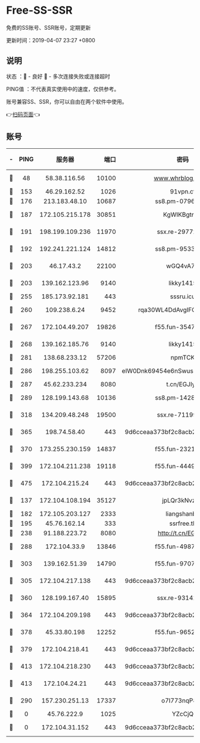 # Free-SS-SSR

免费的SS账号、SSR账号，定期更新

更新时间：2019-04-07 23:27 +0800

## 说明

状态     ：🙂 - 良好 🙁 - 多次连接失败或连接超时

PING值   ：不代表真实使用中的速度，仅供参考。

账号兼容SS、SSR，你可以自由在两个软件中使用。

👉[扫码页面](https://liesauer.github.io/Free-SS-SSR/)👈

## 账号

|-|PING|服务器|端口|密码|加密方式|区域|
|:----:|:----:|:-----:|-----:|:----:|:----:|:----:|
|🙂|48|58.38.116.56|10100|www.whrblog.online|aes-256-cfb|CN|
|🙂|153|46.29.162.52|1026|91vpn.cf|rc4-md5|RU|
|🙂|176|213.183.48.10|10687|ss8.pm-07968804|rc4-md5|RU|
|🙂|187|172.105.215.178|30851|KgWIKBgtrjzT|aes-256-cfb|JP|
|🙂|191|198.199.109.236|11970|ssx.re-29772885|aes-256-cfb|US|
|🙂|192|192.241.221.124|14812|ss8.pm-95331690|aes-256-cfb|US|
|🙂|203|46.17.43.2|22100|wGQ4vA7D|aes-256-gcm|RU|
|🙂|203|139.162.123.96|9140|likky1415|aes-256-cfb|JP|
|🙂|255|185.173.92.181|443|sssru.icu|rc4-md5|RU|
|🙂|260|109.238.6.24|9452|rqa30WL4DdAvgIFG6Fs3znzTa|aes-256-cfb|FR|
|🙂|267|172.104.49.207|19826|f55.fun-35476312|aes-256-cfb|SG|
|🙂|268|139.162.185.76|9140|likky1415|aes-256-cfb|DE|
|🙂|281|138.68.233.12|57206|npmTCK|rc4-md5|US|
|🙂|286|198.255.103.62|8097|eIW0Dnk69454e6nSwuspv9DmS201tQ0D|aes-256-cfb|US|
|🙂|287|45.62.233.234|8080|t.cn/EGJIyrl|rc4-md5|CA|
|🙂|289|128.199.143.68|10136|ss8.pm-14281446|aes-256-cfb|SG|
|🙂|318|134.209.48.248|19500|ssx.re-71199859|aes-256-cfb|US|
|🙂|365|198.74.58.40|443|9d6cceaa373bf2c8acb22e60b6a58be6|aes-256-cfb|US|
|🙂|370|173.255.230.159|14837|f55.fun-23212230|aes-256-cfb|US|
|🙂|399|172.104.211.238|19118|f55.fun-44497695|aes-256-cfb|US|
|🙂|475|172.104.215.24|443|9d6cceaa373bf2c8acb22e60b6a58be6|aes-256-cfb|US|
|🙂|137|172.104.108.194|35127|jpLQr3kNvzJG|aes-256-cfb|JP|
|🙂|182|172.105.203.127|2333|liangshanbo|chacha20|JP|
|🙂|195|45.76.162.14|333|ssrfree.tk|rc4|SG|
|🙂|238|91.188.223.72|8080|http://t.cn/EGJIyrl|rc4-md5|RU|
|🙂|288|172.104.33.9|13846|f55.fun-49871039|aes-256-cfb|SG|
|🙂|303|139.162.51.39|14790|f55.fun-97070038|aes-256-cfb|SG|
|🙂|305|172.104.217.138|443|9d6cceaa373bf2c8acb22e60b6a58be6|aes-256-cfb|US|
|🙂|360|128.199.167.40|15895|ssx.re-93142240|aes-256-cfb|SG|
|🙂|364|172.104.209.198|443|9d6cceaa373bf2c8acb22e60b6a58be6|aes-256-cfb|US|
|🙂|378|45.33.80.198|12252|f55.fun-96521268|aes-256-cfb|US|
|🙂|379|172.104.218.41|443|9d6cceaa373bf2c8acb22e60b6a58be6|aes-256-cfb|US|
|🙂|413|172.104.218.230|443|9d6cceaa373bf2c8acb22e60b6a58be6|aes-256-cfb|US|
|🙂|413|172.104.24.21|443|9d6cceaa373bf2c8acb22e60b6a58be6|aes-256-cfb|US|
|🙁|290|157.230.251.13|17337|o7I773nqP8ug|aes-256-cfb|SG|
|🙁|0|45.76.222.9|1025|YZcCjQ|rc4-md5|JP|
|🙁|0|172.104.31.152|443|9d6cceaa373bf2c8acb22e60b6a58be6|aes-256-cfb|US|

